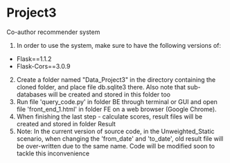# Project3
Co-author recommender system
1. In order to use the system, make sure to have the following versions of:
- Flask==1.1.2
- Flask-Cors==3.0.9
2. Create a folder named "Data_Project3" in the directory containing the cloned folder, and place file db.sqlite3 there. Also note that sub-databases will be created and stored in this folder too
3. Run file 'query_code.py' in folder BE through terminal or GUI and open file 'front_end_1.html' in folder FE on a web browser (Google Chrome). 
4. When finishing the last step - calculate scores, result files will be created and stored in folder Result
4. Note: In the current version of source code, in the Unweighted_Static scenario, when changing the 'from_date' and 'to_date', old result file will be over-written due to the same name. Code will be modified soon to tackle this inconvenience
